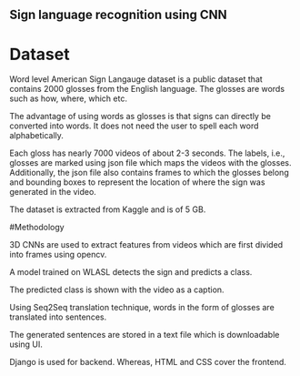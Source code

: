 ## Sign language recognition using CNN

# Dataset

Word level American Sign Langauge dataset is a public dataset that contains 2000 glosses from the English language. The glosses are words such as how, where, which etc. 

The advantage of using words as glosses is that signs can directly be converted into words. It does not need the user to spell each word alphabetically. 

Each gloss has nearly 7000 videos of about 2-3 seconds. The labels, i.e., glosses are marked using json file which maps the videos with the glosses. Additionally, the json file also contains frames to which the glosses belong and bounding boxes to represent the location of where the sign was generated in the video.

The dataset is extracted from Kaggle and is of 5 GB.


#Methodology

3D CNNs are used to extract features from videos which are first divided into frames using opencv.

A model trained on WLASL detects the sign and predicts a class.

The predicted class is shown with the video as a caption.

Using Seq2Seq translation technique, words in the form of glosses are translated into sentences.

The generated sentences are stored in a text file which is downloadable using UI.

Django is used for backend. Whereas, HTML and CSS cover the frontend. 
